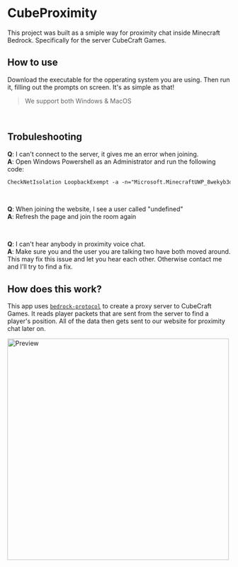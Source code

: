 # CubeProximity

This project was built as a smiple way for proximity chat inside Minecraft Bedrock. Specifically for the server CubeCraft Games.
<br>

## How to use
Download the executable for the opperating system you are using. Then run it, filling out the prompts on screen. It's as simple as that!
>We support both Windows & MacOS
<br>

## Trobuleshooting
**Q**: I can't connect to the server, it gives me an error when joining.
<br>**A**: Open Windows Powershell as an Administrator and run the following code: 
```ps
CheckNetIsolation LoopbackExempt -a -n="Microsoft.MinecraftUWP_8wekyb3d8bbwe"
```
<br>

**Q**: When joining the website, I see a user called "undefined"
<br>**A**: Refresh the page and join the room again

<br>

**Q**: I can't hear anybody in proximity voice chat.
<br>**A**: Make sure you and the user you are talking two have both moved around. This may fix this issue and let you hear each other. Otherwise contact me and I'll try to find a fix.
<br>

## How does this work?
This app uses [`bedrock-protocol`](https://www.npmjs.com/package/bedrock-protocol) to create a proxy server to CubeCraft Games. It reads player packets that are sent from the server to find a player's position. All of the data then gets sent to our website for proximity chat later on.

<img width="500" src="https://i.imgur.com/2I7iYur.png" alt="Preview">
